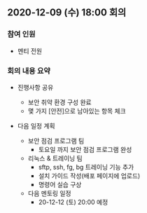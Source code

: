 ## 2020-12-09 (수) 18:00 회의

### 참여 인원
- 멘티 전원

### 회의 내용 요약
- 진행사항 공유
  - 보안 취약 환경 구성 완료
  - 몇 가지 [안전]으로 남아있는 항목 체크
  
- 다음 일정 계획
  - 보안 점검 프로그램 팀
    - 토요일 까지 보안 점검 프로그램 완성
  - 리눅스 & 트레이닝 팀
    - sftp, ssh, fg, bg 트레이닝 기능 추가
    - 설치 가이드 작성(배포 페이지에 업로드)
    - 명령어 실습 구상
  - 다음 멘토링 일정
    - 20-12-12 (토) 20:00 예정
